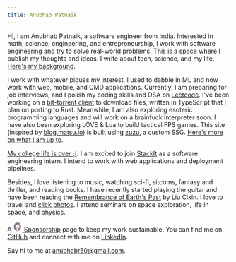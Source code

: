 ```yaml
---
title: Anubhab Patnaik
---
```


Hi, I am Anubhab Patnaik, a software engineer from India. Interested in math, science, engineering, and entrepreneurship, I work with software engineering and try to solve real-world problems. This is a space where I publish my thoughts and ideas. I write about tech, science, and my life. [Here's my background](/cv.html).

I work with whatever piques my interest. I used to dabble in ML and now work with web, mobile, and CMD applications. Currently, I am preparing for job interviews, and I polish my coding skills and DSA on [Leetcode](https://leetcode.com/anubhabr50). I've been working on a [bit-torrent client](https://github.com/fuzzymfx/b) to download files, written in TypeScript that I plan on porting to Rust. Meanwhile, I am also exploring esoteric programming languages and will work on a brainfuck interpreter soon. I have also been exploring LÖVE & Lua to build tactical FPS games. This site (inspired by [blog.matsu.io](https://blog.matsu.io)) is built using [zuzu](https://github.com/fuzzymfx/zuzu), a custom SSG. [Here's more on what I am up to](/current.html).

[My college life is over ;(](/blog/teasquared.html). I am excited to join [StackIt](https://stackit.com) as a software engineering intern. I intend to work with web applications and deployment pipelines.

Besides, I love listening to music, watching sci-fi, sitcoms, fantasy and thriller, and reading books. I have recently started playing the guitar and have been reading the [Remembrance of Earth's Past](https://en.wikipedia.org/wiki/Remembrance_of_Earth%27s_Past) by Liu Cixin. I love to travel and [click photos](https://instagram.com/anubhavclicks). I attend seminars on space exploration, life in space, and physics.

A [<img src="/assets/img/kofi.svg" alt="github" class="pb-1 mr-5 " width="18" height="22" style="margin-right: 2px;"> Sponsorship](https://github.com/sponsors/fuzzymfx/) page to keep my work sustainable. You can find me on [GitHub](https://github.com/fuzzymfx) and connect with me on [LinkedIn](https://www.linkedin.com/in/anubhabpatnaik0530/).

Say hi to me at <anubhabr50@gmail.com>.
